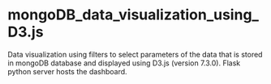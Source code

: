 # mongoDB_data_visualization_using_D3.js
Data visualization using filters to select parameters of the data that is stored in mongoDB database and displayed using D3.js (version 7.3.0). Flask python server hosts the dashboard.

